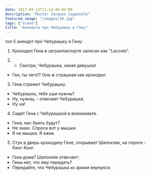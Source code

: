 ```yaml
---
date: 2017-04-12T11:14:48-04:00
description: "Master Jacques Coppenole"
featured_image: "/images/10.jpg"
tags: ["scene"]
title: "Анекдоты про Чебурашку и Гену"
---
```

топ 5 анекдот про Чебурашку и Гену:

1) Крокодил Гена в загранпаспорте записан как "Lacoste".

2) - Смотри, Чебурашка, какая девушка!
- Ген, ты чего!? Она ж страшная как крокодил.

3) Гена стрижет Чебурашку.
- Чебурашка, тебе уши нужны?
- Ну, нужны, - отвечает Чебурашка.
- Ну на!

4) Сидят Гена с Чебурашкой в военкомате.
- Гена, нас брить будут?
- Не знаю. Спроси вот у мышки.
- Я не мышка. Я ежик.

5) Стук в дверь крокодилу Гене, открывает Шапокляк,
на пороге - Кинг-Конг.
- Гена дома?
Шапокляк отвечает:
- Гены нет, что ему передать?
- Передайте, что Чебурашка из армии вернулся.